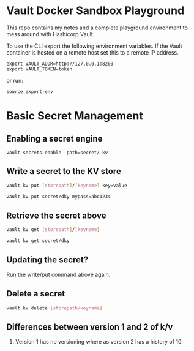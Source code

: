 # Vault Docker Sandbox Playground

This repo contains my notes and a complete playground environment to mess around with Hashicorp Vault.

To use the CLI export the following environment variables. If the Vault container is hosted on a remote host set this to a remote IP address.

```
export VAULT_ADDR=http://127.0.0.1:8200
export VAULT_TOKEN=token
```

or run:

```
source export-env
```

# Basic Secret Management

## Enabling a secret engine

```
vault secrets enable -path=secret/ kv
```

## Write a secret to the KV store

```bash
vault kv put [storepath]/[keyname] key=value
```

```bash
vault kv put secret/dky mypass=abc1234
```

## Retrieve the secret above

```bash
vault kv get [storepath]/[keyname]
```

```bash
vault kv get secret/dky
```

## Updating the secret?

Run the write/put command above again.

## Delete a secret

```bash
vault kv delete [storepath/keyname]
```

## Differences between version 1 and 2 of k/v

1. Version 1 has no versioning where as version 2 has a history of 10.
